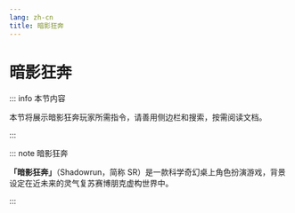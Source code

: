 ```yaml
---
lang: zh-cn
title: 暗影狂奔
---
```


# 暗影狂奔

::: info 本节内容

本节将展示暗影狂奔玩家所需指令，请善用侧边栏和搜索，按需阅读文档。

:::

::: note 暗影狂奔

**「暗影狂奔」**（Shadowrun，简称 SR）是一款科学奇幻桌上角色扮演游戏，背景设定在近未来的灵气复苏赛博朋克虚构世界中。

:::
